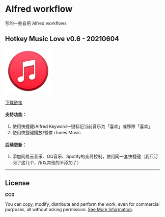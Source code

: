 # Alfred workflow
写的一些自用 Alfred workflows

## Hotkey Music Love v0.6 - 20210604
<img width="150" height="150" src="https://raw.githubusercontent.com/ryekee/Alfred-workflow/main/img/music.png"/>

[下载链接][1]

#### 支持功能：
1. 使用快捷键/Alfred Keyword一键标记当前音乐为「喜欢」或移除「喜欢」
2. 使用快捷键播放/暂停 iTunes Music

#### 后续更新：
1. 添加网易云音乐、QQ音乐、Spotify的全局控制，使用同一套快捷键（我只订阅了这几个，所以其他的不添加了）

----

## License
**CC0**

You can copy, modify, distribute and perform the work, even for commercial purposes, all without asking permission. [See More Information][2].

[1]: https://github.com/ryekee/Alfred-workflow/blob/main/Hotkey%20Music%20Control.alfredworkflow?raw=true
[2]: https://raw.githubusercontent.com/ryekee/Alfred-workflow/main/LICENSE